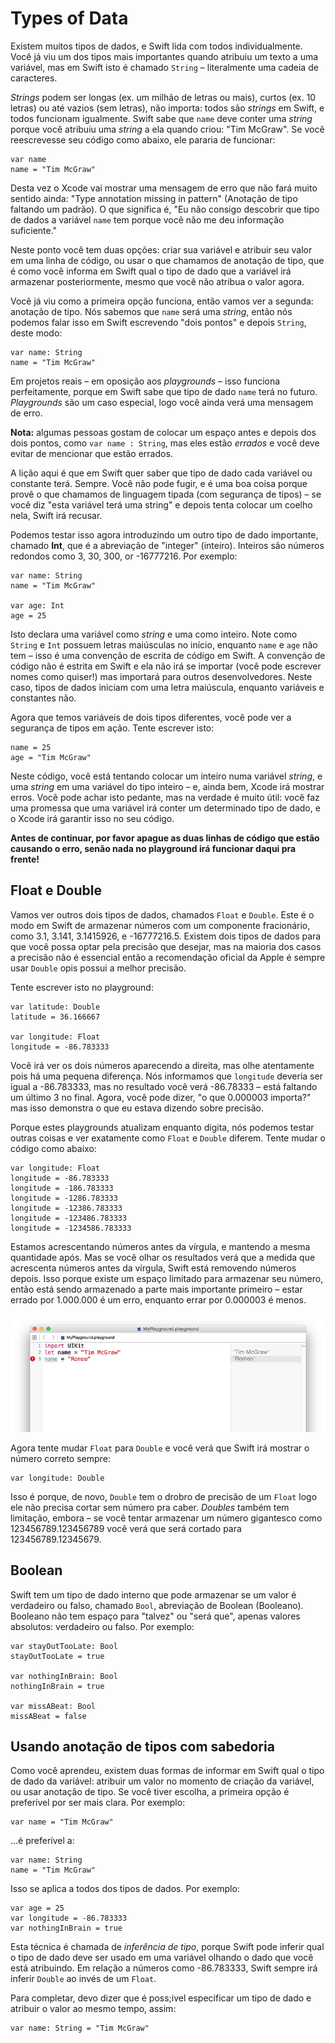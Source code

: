 # Types of Data

Existem muitos tipos de dados, e Swift lida com todos individualmente. Você já viu um dos tipos mais importantes quando atribuiu um texto a uma variável, mas em Swift isto é chamado `String` – literalmente uma cadeia de caracteres.

*Strings* podem ser longas (ex. um milhão de letras ou mais), curtos (ex. 10 letras) ou até vazios (sem letras), não importa: todos são *strings* em Swift, e todos funcionam igualmente. Swift sabe que  `name` deve conter uma *string* porque você atribuiu uma *string* a ela quando criou: "Tim McGraw". Se você reescrevesse seu código como abaixo, ele pararia de funcionar:

    var name
    name = "Tim McGraw"

Desta vez o Xcode vai mostrar uma mensagem de erro que não fará muito sentido ainda: "Type annotation missing in pattern" (Anotação de tipo faltando um padrão). O que significa é, "Eu não consigo descobrir que tipo de dados a variável `name` tem porque você não me deu informação suficiente."

Neste ponto você tem duas opções: criar sua variável e atribuir seu valor em uma linha de código, ou usar o que chamamos de anotação de tipo, que é como você informa em Swift qual o tipo de dado que a variável irá armazenar posteriormente, mesmo que você não atribua o valor agora.

Você já viu como a primeira opção funciona, então vamos ver a segunda: anotação de tipo. Nós sabemos que `name` será uma *string*, então nós podemos falar isso em Swift escrevendo "dois pontos" e depois `String`, deste modo:

    var name: String
    name = "Tim McGraw"

Em projetos reais – em oposição aos *playgrounds* – isso funciona perfeitamente, porque em Swift sabe que tipo de dado `name` terá no futuro. *Playgrounds* são um caso especial, logo você ainda verá uma mensagem de erro.

**Nota:** algumas pessoas gostam de colocar um espaço antes e depois dos dois pontos, como `var name : String`, mas eles estão  *errados* e você deve evitar de mencionar que estão errados.

A lição aqui é que em Swift quer saber que tipo de dado cada variável ou constante terá. Sempre. Você não pode fugir, e é uma boa coisa porque provê o que chamamos de linguagem tipada (com segurança de tipos) – se você diz "esta variável terá uma string" e depois tenta colocar um coelho nela, Swift irá recusar.

Podemos testar isso agora introduzindo um outro tipo de dado importante, chamado **Int**, que é a abreviação de "integer" (inteiro). Inteiros são números redondos como 3, 30, 300, or -16777216. Por exemplo:

    var name: String
    name = "Tim McGraw"

    var age: Int
    age = 25

Isto declara uma variável como *string* e uma como inteiro. Note como `String` e `Int` possuem letras maiúsculas no início, enquanto `name` e `age` não tem – isso é uma convenção de escrita de código em Swift. A convenção de código não é estrita em Swift e ela não irá se importar (você pode escrever nomes como quiser!) mas importará para outros desenvolvedores. Neste caso, tipos de dados iniciam com uma letra maiúscula, enquanto variáveis e constantes não.

Agora que temos variáveis de dois tipos diferentes, você pode ver a segurança de tipos em ação. Tente escrever isto:

    name = 25
    age = "Tim McGraw"

Neste código, você está tentando colocar um inteiro numa variável *string*, e uma *string* em uma variável do tipo inteiro – e, ainda bem, Xcode irá mostrar erros. Você pode achar isto pedante, mas na verdade é muito útil: você faz uma promessa que uma variável irá conter um determinado tipo de dado, e o Xcode irá garantir isso no seu código.

**Antes de continuar, por favor apague as duas linhas de código que estão causando o erro, senão nada no playground irá funcionar daqui pra frente!**


## Float e Double

Vamos ver outros dois tipos de dados, chamados `Float` e `Double`. Este é o modo em Swift de armazenar números com um componente fracionário, como 3.1, 3.141, 3.1415926, e -16777216.5. Existem dois tipos de dados para que você possa optar pela precisão que desejar, mas na maioria dos casos a precisão não é essencial então a recomendação oficial da Apple é sempre usar `Double` opis possui a melhor precisão.

Tente escrever isto no playground:

    var latitude: Double
    latitude = 36.166667

    var longitude: Float
    longitude = -86.783333

Você irá ver os dois números aparecendo a direita, mas olhe atentamente pois há uma pequena diferença. Nós informamos que `longitude` deveria ser igual a -86.783333, mas no resultado você verá -86.78333 – está faltando um último 3 no final. Agora, você pode dizer, "o que 0.000003 importa?" mas isso demonstra o que eu estava dizendo sobre precisão.

Porque estes playgrounds atualizam enquanto digita, nós podemos testar outras coisas e ver exatamente como `Float` e `Double` diferem. Tente mudar o código como abaixo:

    var longitude: Float
    longitude = -86.783333
    longitude = -186.783333
    longitude = -1286.783333
    longitude = -12386.783333
    longitude = -123486.783333
    longitude = -1234586.783333

Estamos acrescentando números antes da vírgula, e mantendo a mesma quantidade após. Mas se você olhar os resultados verá que a medida que acrescenta números antes da vírgula, Swift está removendo números depois. Isso porque existe um espaço limitado para armazenar seu número, então está sendo armazenado a parte mais importante primeiro – estar errado por 1.000.000 é um erro, enquanto errar por 0.000003 é menos.

![Em Swift um Float armazena muito menos dados que um Double, então você deve uar Double sempre que possível.](0-4.png)

Agora tente mudar `Float` para `Double` e você verá que Swift irá mostrar o número correto sempre:

    var longitude: Double

Isso é porque, de novo, `Double` tem o drobro de precisão de um `Float` logo ele não precisa cortar sem número pra caber. *Doubles* também tem limitação, embora – se você tentar armazenar um número gigantesco como 123456789.123456789 você verá que será cortado para 123456789.12345679.


## Boolean

Swift tem um tipo de dado interno que pode armazenar se um valor é verdadeiro ou falso, chamado `Bool`, abreviação de Boolean (Booleano). Booleano não tem espaço para "talvez" ou "será que", apenas valores absolutos: verdadeiro ou falso. Por exemplo:

    var stayOutTooLate: Bool
    stayOutTooLate = true

    var nothingInBrain: Bool
    nothingInBrain = true

    var missABeat: Bool
    missABeat = false


## Usando anotação de tipos com sabedoria

Como você aprendeu, existem duas formas de informar em Swift qual o tipo de dado da variável: atribuir um valor no momento de criação da variável, ou usar anotação de tipo. Se você tiver escolha, a primeira opção é preferível por ser mais clara. Por exemplo:

    var name = "Tim McGraw"

…é preferível a:

    var name: String
    name = "Tim McGraw"

Isso se aplica a todos dos tipos de dados. Por exemplo:

    var age = 25
    var longitude = -86.783333
    var nothingInBrain = true

Esta técnica é chamada de *inferência de tipo*, porque Swift pode inferir qual o tipo de dado deve ser usado em uma variável olhando o dado que você está atribuindo. Em relação a números como -86.783333, Swift sempre irá inferir `Double` ao invés de um `Float`.

Para completar, devo dizer que é poss;ivel especificar um tipo de dado e atribuir o valor ao mesmo tempo, assim:

    var name: String = "Tim McGraw"

